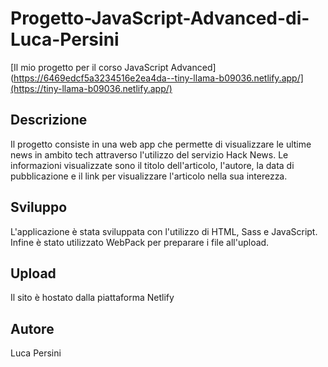 # Progetto-JavaScript-Advanced-di-Luca-Persini

[Il mio progetto per il corso JavaScript Advanced](https://6469edcf5a3234516e2ea4da--tiny-llama-b09036.netlify.app/](https://tiny-llama-b09036.netlify.app/)

## Descrizione

Il progetto consiste in una web app che permette di visualizzare le ultime news in ambito tech attraverso l'utilizzo del servizio Hack News. Le informazioni visualizzate sono il titolo dell'articolo,
l'autore, la data di pubblicazione e il link per visualizzare l'articolo nella sua interezza.

## Sviluppo

L'applicazione è stata sviluppata con l'utilizzo di HTML, Sass e JavaScript. Infine è stato utilizzato WebPack per preparare i file all'upload.

## Upload

Il sito è hostato dalla piattaforma Netlify

## Autore

Luca Persini

